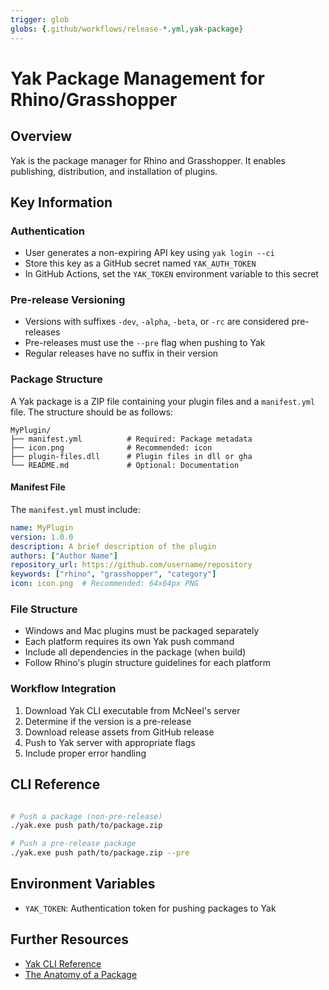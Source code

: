 ```yaml
---
trigger: glob
globs: {.github/workflows/release-*.yml,yak-package}
---
```


# Yak Package Management for Rhino/Grasshopper

## Overview
Yak is the package manager for Rhino and Grasshopper. It enables publishing, distribution, and installation of plugins.

## Key Information

### Authentication
- User generates a non-expiring API key using `yak login --ci`
- Store this key as a GitHub secret named `YAK_AUTH_TOKEN`
- In GitHub Actions, set the `YAK_TOKEN` environment variable to this secret

### Pre-release Versioning
- Versions with suffixes `-dev`, `-alpha`, `-beta`, or `-rc` are considered pre-releases
- Pre-releases must use the `--pre` flag when pushing to Yak
- Regular releases have no suffix in their version

### Package Structure

A Yak package is a ZIP file containing your plugin files and a `manifest.yml` file. The structure should be as follows:

```
MyPlugin/
├── manifest.yml          # Required: Package metadata
├── icon.png              # Recommended: icon
├── plugin-files.dll      # Plugin files in dll or gha
└── README.md             # Optional: Documentation
```

#### Manifest File

The `manifest.yml` must include:

```yaml
name: MyPlugin
version: 1.0.0
description: A brief description of the plugin
authors: ["Author Name"]
repository_url: https://github.com/username/repository
keywords: ["rhino", "grasshopper", "category"]
icon: icon.png  # Recommended: 64x64px PNG
```

### File Structure
- Windows and Mac plugins must be packaged separately
- Each platform requires its own Yak push command
- Include all dependencies in the package (when build)
- Follow Rhino's plugin structure guidelines for each platform

### Workflow Integration
1. Download Yak CLI executable from McNeel's server
2. Determine if the version is a pre-release
3. Download release assets from GitHub release
4. Push to Yak server with appropriate flags
5. Include proper error handling

## CLI Reference

```bash

# Push a package (non-pre-release)
./yak.exe push path/to/package.zip

# Push a pre-release package
./yak.exe push path/to/package.zip --pre
```

## Environment Variables
- `YAK_TOKEN`: Authentication token for pushing packages to Yak

## Further Resources
- [Yak CLI Reference](https://developer.rhino3d.com/guides/yak/yak-cli-reference/)
- [The Anatomy of a Package](https://developer.rhino3d.com/guides/yak/the-anatomy-of-a-package)